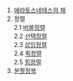 1. [에라토스네테스의 체](https://github.com/hyunbenny/study/blob/main/%EC%95%8C%EA%B3%A0%EB%A6%AC%EC%A6%98/1.%EC%97%90%EB%9D%BC%ED%86%A0%EC%8A%A4%ED%85%8C%EB%84%A4%EC%8A%A4%EC%9D%98%20%EC%B2%B4.md)
2. 정렬<br/>
   2.1 [버블정렬](https://github.com/hyunbenny/study/blob/main/%EC%95%8C%EA%B3%A0%EB%A6%AC%EC%A6%98/2.%EB%B2%84%EB%B8%94%EC%A0%95%EB%A0%AC.md)<br/>
   2.2 [선택정렬](https://github.com/hyunbenny/study/blob/main/%EC%95%8C%EA%B3%A0%EB%A6%AC%EC%A6%98/3.%EC%84%A0%ED%83%9D%EC%A0%95%EB%A0%AC.md)<br/>
   2.3 [삽입정렬](https://github.com/hyunbenny/study/blob/main/%EC%95%8C%EA%B3%A0%EB%A6%AC%EC%A6%98/4.%EC%82%BD%EC%9E%85%EC%A0%95%EB%A0%AC.md)<br/>
   2.4 [퀵정렬](https://github.com/hyunbenny/study/blob/main/%EC%95%8C%EA%B3%A0%EB%A6%AC%EC%A6%98/6.%ED%80%B5%EC%A0%95%EB%A0%AC.md)<br>
   2.5 [힙정렬]()
3. [분할정복](https://github.com/hyunbenny/study/blob/main/%EC%95%8C%EA%B3%A0%EB%A6%AC%EC%A6%98/5.%EB%B6%84%ED%95%A0%EC%A0%95%EB%B3%B5.md)   
